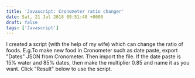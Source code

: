 ```yaml
---
title: 'Javascript: Cronometer ratio changer'
date: Sat, 21 Jul 2018 09:51:40 +0000
draft: false
tags: ['Javascript']
---
```


I created a script (with the help of my wife) which can change the ratio of foods. E.g.To make new food in Cronometer such as date paste, export "Dates" JSON from Cronometer. Then import the file. If the date paste is 15% water and 85% dates, then make the multiplier 0.85 and name it as you want. Click "Result" below to use the script.